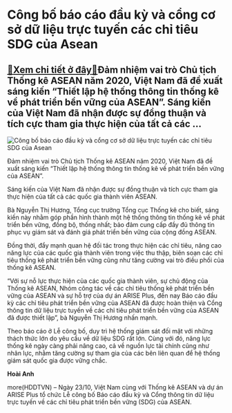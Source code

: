 Công bố báo cáo đầu kỳ và cổng cơ sở dữ liệu trực tuyến các chỉ tiêu SDG của Asean
==================================================================================

[:gift:Xem chi tiết ở đây:gift:](https://hddtvn.com/cong-bo-bao-cao-dau-ky-va-cong-co-so-du-lieu-truc-tuyen-cac-chi-tieu-sdg-cua-asean/)Đảm nhiệm vai trò Chủ tịch Thống kê ASEAN năm 2020, Việt Nam đã đề xuất sáng kiến “Thiết lập hệ thống thông tin thống kê về phát triển bền vững của ASEAN”. Sáng kiến của Việt Nam đã nhận được sự đồng thuận và tích cực tham gia thực hiện của tất cả các …
-------------------------------------------------------------------------------------------------------------------------------------------------------------------------------------------------------------------------------------------------------------





![Công bố báo cáo đầu kỳ và cổng cơ sở dữ liệu  trực tuyến các chỉ tiêu SDG của Asean](https://haiquanonline.com.vn/stores/news_dataimages/hienntt/102020/23/19/0700_122376029_750906195492649_2013748798339041643_n.jpg?rt=20201023190737 "Công bố báo cáo đầu kỳ và cổng cơ sở dữ liệu  trực tuyến các chỉ tiêu SDG của Asean")



Đảm nhiệm vai trò Chủ tịch Thống kê ASEAN năm 2020, Việt Nam đã đề xuất sáng kiến “Thiết lập hệ thống thông tin thống kê về phát triển bền vững của ASEAN”.


Sáng kiến của Việt Nam đã nhận được sự đồng thuận và tích cực tham gia thực hiện của tất cả các quốc gia thành viên ASEAN.


Bà Nguyễn Thị Hương, Tổng cục trưởng Tổng cục Thống kê cho biết, sáng kiến này nhằm góp phần hình thành một hệ thống thông tin thống kê về phát triển bền vững, đồng bộ, thống nhất; bảo đảm cung cấp đầy đủ thông tin phục vụ giám sát và đánh giá phát triển bền vững của cộng đồng ASEAN.


Đồng thời, đẩy mạnh quan hệ đối tác trong thực hiện các chỉ tiêu, nâng cao năng lực của các quốc gia thành viên trong việc thu thập, biên soạn các chỉ tiêu thống kê phát triển bền vững cũng như tăng cường vai trò điều phối của thống kê ASEAN.


“Với sự nỗ lực thực hiện của các quốc gia thành viên, sự chủ động của Thống kê ASEAN, Nhóm công tác về các chỉ tiêu thống kê phát triển bền vững của ASEAN và sự hỗ trợ của dự án ARISE Plus, đến nay Báo cáo đầu kỳ các chỉ tiêu phát triển bền vững của ASEAN đã được hoàn thiện và Cổng thông tin dữ liệu trực tuyến về các chỉ tiêu phát triển bền vững của ASEAN đã được thiết lập”, bà Nguyễn Thị Hương nhấn mạnh.


Theo báo cáo ở Lễ công bố, duy trì hệ thống giám sát đối mặt với những thách thức lớn do yêu cầu về dữ liệu SDG rất lớn. Cùng với đó, năng lực thống kê ngày càng phải nâng cao, cả về nguồn lực tài chính cũng như nhân lực, nhằm tăng cường sự tham gia của các bên liên quan để hệ thống giám sát quốc gia được vững chắc.




**Hoài Anh**



more(HDDTVN) – Ngày 23/10, Việt Nam cùng với Thống kê ASEAN và dự án ARISE Plus tổ chức Lễ công bố Báo cáo đầu kỳ và Cổng thông tin dữ liệu trực tuyến về các chỉ tiêu phát triển bền vững (SDG) của ASEAN.

